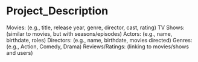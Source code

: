 # Project_Description

Movies: (e.g., title, release year, genre, director, cast, rating)
TV Shows: (similar to movies, but with seasons/episodes)
Actors: (e.g., name, birthdate, roles)
Directors: (e.g., name, birthdate, movies directed)
Genres: (e.g., Action, Comedy, Drama)
Reviews/Ratings: (linking to movies/shows and users)